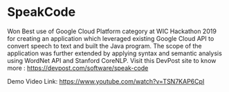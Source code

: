 

# SpeakCode
Won Best use of Google Cloud Platform category at WIC Hackathon 2019 for creating an application which leveraged existing Google Cloud API to convert speech to text and built the Java program. The scope of the application was further extended by applying syntax and semantic analysis using WordNet API and Stanford CoreNLP.
Visit this DevPost site to know more :
https://devpost.com/software/speak-code

Demo Video Link: https://www.youtube.com/watch?v=TSN7KAP6CpI

